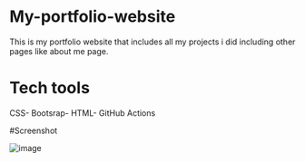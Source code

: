 # My-portfolio-website

This is my portfolio website that includes all my projects i did including other pages like about me page.

# Tech tools

CSS- Bootsrap- HTML- GitHub Actions

#Screenshot

![image](https://user-images.githubusercontent.com/105238891/176249093-007dc2f3-e6ae-4165-a2fb-abfa64aac12f.png)

